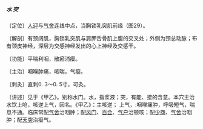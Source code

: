 ##### 水 突

〔定位〕[人迎](https://www.gmzyjc.com/read/zjs/zjs3.1.1-3-0.1.3.3.9.md)与[气舍](https://www.gmzyjc.com/read/zjs/zjs3.1.1-3-0.1.3.3.11.md)连线中点，当胸锁乳突肌前缘（图29）。

〔解剖〕有颈阔肌，胸锁乳突肌与肩胛舌骨肌上腹的交叉处；外侧为颈总动脉；布有颈皮神经，深层为交感神经发出的心上神经及交感干。

〔功能〕平喘利咽，散瘀消瘿。

〔主治〕咽喉肿痛，咳喘，气瘿。

〔刺灸〕直刺0. 3〜0. 5寸，可灸。

〔讲述〕见于《甲乙》。别称水门。水，指浆液；突，有能、接的含意。本穴主治水饮上呛，咳逆上气，因名。《甲乙》：主咳逆； 上气，:咽喉痛肿，呼吸短气，喘息不通。临床常配[气舍](https://www.gmzyjc.com/read/zjs/zjs3.1.1-3-0.1.3.3.11.md)治咽肿；配[风门](https://www.gmzyjc.com/read/zjs/zjs3.1.7-8-0.0.1.3.12.md)、[百会](https://www.gmzyjc.com/read/zjs/zjs3.2.2-0.0.1.3.20.md)、[气户](https://www.gmzyjc.com/read/zjs/zjs3.1.1-3-0.1.3.3.13.md)治顿咳；配[少商](https://www.gmzyjc.com/read/zjs/zjs3.1.1-3-0.1.1.3.10.1.md)、[气舍](https://www.gmzyjc.com/read/zjs/zjs3.1.1-3-0.1.3.3.11.md)治咽肿；配[天突](https://www.gmzyjc.com/read/zjs/zjs3.2.1-0.1.1.3.20.1.md)治瘿气。
